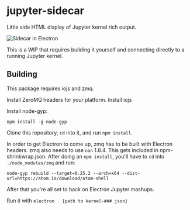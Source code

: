 # jupyter-sidecar

Little side HTML display of Jupyter kernel rich output.

![Sidecar in Electron](https://files.gitter.im/ipython/ipython/wiaB/sidecar.gif)

This is a WIP that requires building it yourself and connecting directly to a running Jupyter kernel.

## Building

This package requires iojs and zmq.

Install ZeroMQ headers for your platform.
Install iojs

Install node-gyp:

```
npm install -g node-gyp
```

Clone this repository, `cd` into it, and run `npm install`.

In order to get Electron to come up, zmq has to be built with Electron headers. zmq also needs to use `nan` 1.8.4. This gets included in npm-shrinkwrap.json. After doing an `npm install`, you'll have to `cd` into `./node_modules/zmq` and run:

```
node-gyp rebuild --target=0.25.2 --arch=x64 --dist-url=https://atom.io/download/atom-shell
```

After that you're all set to hack on Electron Jupyter mashups.

Run it with `electron . {path to kernel-###.json}`
